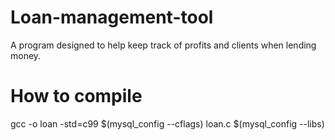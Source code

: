 # Loan-management-tool
A program designed to help keep track of profits and clients when lending money.

# How to compile

gcc -o loan -std=c99 $(mysql_config --cflags) loan.c $(mysql_config --libs)
